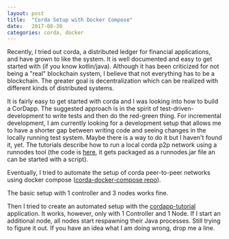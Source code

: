 ```yaml
---
layout: post
title:  "Corda Setup with Docker Compose"
date:   2017-08-30
categories: corda, docker
---
```

Recently, I tried out corda, a distributed ledger for financial applications, and have grown to like the system. It is well documented and easy to get started with (if you know kotlin/java). Although it has been criticized for not being a "real" blockchain system, I believe that not everything has to be a blockchain. The greater goal is decentralization which can be realized with different kinds of distributed systems.

It is fairly easy to get started with corda and I was looking into how to build a CorDapp. The suggested approach is in the spirit of test-driven-development to write tests and then do the red-green thing. For incremental development, I am currently looking for a development setup that allows me to have a shorter gap between writing code and seeing changes in the locally running test system. Maybe there is a way to do it but I haven't found it, yet. The tutorials describe how to run a local corda p2p network using a runnodes tool (the code is [here][runnodes], it gets packaged as a runnodes.jar file an can be started with a script).

Eventually, I tried to automate the setup of corda peer-to-peer networks using docker compose ([corda-docker-compose repo][corda-dc-gh]).

The basic setup with 1 controller and 3 nodes works fine.

Then I tried to create an automated setup with the [cordapp-tutorial][cordapp] application. It works, however, only with 1 Controller and 1 Node. If I start an additional node, all nodes start respawning their Java processes. Still trying to figure it out. If you have an idea what I am doing wrong, drop me a line.

[corda-dc-gh]: https://github.com/e-pluribus-unum/corda-docker-compose
[cordapp]: https://github.com/corda/cordapp-tutorial
[runnodes]: https://github.com/corda/corda/blob/master/gradle-plugins/cordformation/src/noderunner/kotlin/net/corda/plugins/NodeRunner.kt